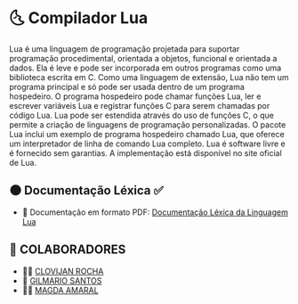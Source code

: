 # 🌜 Compilador Lua

<p> Lua é uma linguagem de programação projetada para suportar programação
procedimental, orientada a objetos, funcional e orientada a dados. Ela é leve e pode ser incorporada em outros programas como uma biblioteca escrita em C. Como uma linguagem de extensão, Lua não tem um programa principal e só pode ser usada dentro de um programa hospedeiro. O programa hospedeiro pode chamar funções Lua, ler e escrever variáveis Lua e registrar funções C para serem chamadas por código Lua. Lua pode ser estendida através do uso de funções C, o que permite a criação de linguagens de programação personalizadas. O pacote Lua inclui um exemplo de programa hospedeiro chamado Lua, que oferece um interpretador de linha de comando Lua completo. Lua é software livre e é fornecido sem garantias. A implementação está disponível no site oficial de Lua.</p>

## 🌑 Documentação Léxica ✅

- 📄  Documentação em formato PDF: [Documentação Léxica da Linguagem Lua](https://github.com/Clovijan/Compilador_Lua/blob/main/DOCUMENTACAO/Documenta%C3%A7%C3%A3o%20da%20Linguagem%20Lua.pdf) 



## 🚀 COLABORADORES

- 👨🏽 [CLOVIJAN ROCHA](https://github.com/Clovijan)
- 👨 [GILMARIO SANTOS](https://github.com/gilmariosantos1)
- 💃🏽 [MAGDA AMARAL](https://github.com/tainy2017)